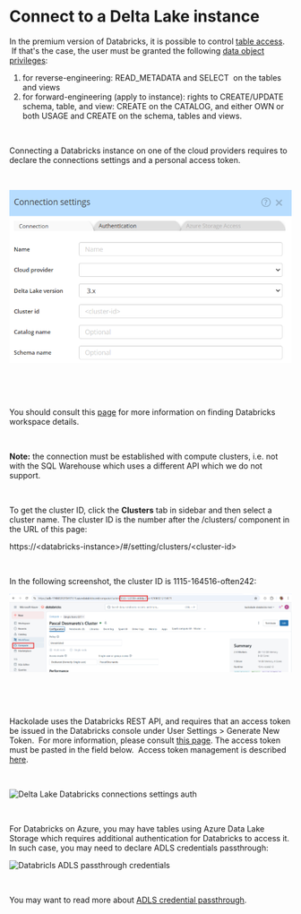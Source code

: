# Connect to a Delta Lake instance

In the premium version of Databricks, it is possible to control [table access](<https://docs.databricks.com/security/access-control/table-acls/index.html#table-access-control> "target=\"\_blank\"").  If that's the case, the user must be granted the following [data object privileges](<https://docs.databricks.com/security/access-control/table-acls/object-privileges.html#data-object-privileges> "target=\"\_blank\""):

1. for reverse-engineering: READ\_METADATA and SELECT  on the tables and views
1. for forward-engineering (apply to instance): rights to CREATE/UPDATE schema, table, and view: CREATE on the CATALOG, and either OWN or both USAGE and CREATE on the schema, tables and views.

&nbsp;

Connecting a Databricks instance on one of the cloud providers requires to declare the connections settings and a personal access token.

&nbsp;

![Delta Lake Databicks connection settings](<lib/Delta Lake connection settings.png>)

&nbsp;

&nbsp;

You should consult this [page](<https://docs.databricks.com/workspace/workspace-details.html> "target=\"\_blank\"") for more information on finding Databricks workspace details.

&nbsp;

**Note:** the connection must be established with compute clusters, i.e. not with the SQL Warehouse which uses a different API which we do not support.

&nbsp;

To get the cluster ID, click the **Clusters** tab in sidebar and then select a cluster name. The cluster ID is the number after the /clusters/ component in the URL of this page:

https://\<databricks-instance\>/#/setting/clusters/\<cluster-id\>

&nbsp;

In the following screenshot, the cluster ID is 1115-164516-often242:

![Delta Lake Databricks connection settings input](<lib/Delta Lake connection settings input.png>)

&nbsp;

&nbsp;

Hackolade uses the Databricks REST API, and requires that an access token be issued in the Databricks console under User Settings \> Generate New Token.&nbsp; For more information, please consult [this page](<https://docs.databricks.com/sql/user/security/personal-access-tokens.html> "target=\"\_blank\""). The access token must be pasted in the field below.&nbsp; Access token management is described [here](<https://docs.databricks.com/administration-guide/access-control/tokens.html> "target=\"\_blank\"").

&nbsp;

![Delta Lake Databricks connections settings auth](<lib/Delta Lake connections settings auth.png>)

&nbsp;

For Databricks on Azure, you may have tables using Azure Data Lake Storage which requires additional authentication for Databricks to access it.&nbsp; In such case, you may need to declare ADLS credentials passthrough:

![Databricls ADLS passthrough credentials](<lib/Databricls ADLS passthrough credentials.png>)

&nbsp;

You may want to read more about [ADLS credential passthrough](<https://learn.microsoft.com/en-us/azure/databricks/security/credential-passthrough/adls-passthrough> "target=\"\_blank\"").

&nbsp;

